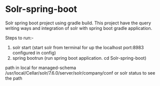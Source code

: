 # Solr-spring-boot
Solr spring boot project using gradle build.
This project have the query writing ways and integration of solr with spring boot gradle application.

Steps to run:-
1. solr start (start solr from terminal for up the localhost port:8983 configured in config)
2. spring bootrun (run spring boot application. cd Solr-spring-boot)

path in local for managed-schema
/usr/local/Cellar/solr/7.6.0/server/solr/company/conf
or solr status to see the path

